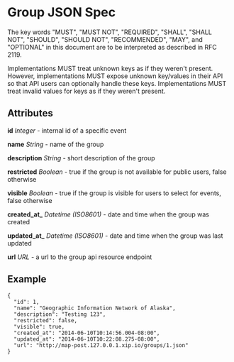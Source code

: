 # Group JSON Spec

The key words "MUST", "MUST NOT", "REQUIRED", "SHALL", "SHALL NOT", "SHOULD", "SHOULD NOT", "RECOMMENDED", "MAY", and "OPTIONAL" in this document are to be interpreted as described in RFC 2119.

Implementations MUST treat unknown keys as if they weren't present. However, implementations MUST expose unknown key/values in their API so that API users can optionally handle these keys. Implementations MUST treat invalid values for keys as if they weren't present.

## Attributes

**id** *Integer* - internal id of a specific event

**name** *String* - name of the group

**description** *String* - short description of the group

**restricted** *Boolean* - true if the group is not available for public users, false otherwise

**visible** *Boolean* - true if the group is visible for users to select for events, false otherwise

**created_at_** *Datetime (ISO8601)* - date and time when the group was created

**updated_at_** *Datetime (ISO8601)* - date and time when the group was last updated

**url** *URL* - a url to the group api resource endpoint

## Example

    {
      "id": 1,
      "name": "Geographic Information Network of Alaska",
      "description": "Testing 123",
      "restricted": false,
      "visible": true,
      "created_at": "2014-06-10T10:14:56.004-08:00",
      "updated_at": "2014-06-10T10:22:08.275-08:00",
      "url": "http://map-post.127.0.0.1.xip.io/groups/1.json"
    }